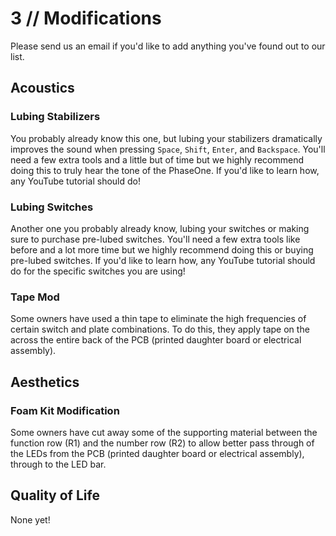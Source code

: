 # 3 // Modifications

Please send us an email if you'd like to add anything you've found out to our list.

## Acoustics

### Lubing Stabilizers

You probably already know this one, but lubing your stabilizers dramatically improves the sound when pressing `Space`, `Shift`, `Enter`, and `Backspace`. You'll need a few extra tools and a little but of time but we highly recommend doing this to truly hear the tone of the PhaseOne. If you'd like to learn how, any YouTube tutorial should do! 

### Lubing Switches

Another one you probably already know, lubing your switches or making sure to purchase pre-lubed switches. You'll need a few extra tools like before and a lot more time but we highly recommend doing this or buying pre-lubed switches. If you'd like to learn how, any YouTube tutorial should do for the specific switches you are using! 

### Tape Mod

Some owners have used a thin tape to eliminate the high frequencies of certain switch and plate combinations. To do this, they apply tape on the across the entire back of the PCB (printed daughter board or electrical assembly).

## Aesthetics

### Foam Kit Modification

Some owners have cut away some of the supporting material between the function row (R1) and the number row (R2) to allow better pass through of the LEDs from the PCB (printed daughter board or electrical assembly), through to the LED bar.

## Quality of Life

None yet! 